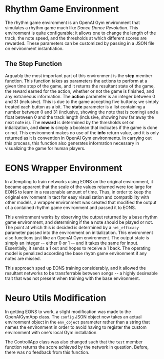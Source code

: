 # Rhythm Game Environment

The rhythm game environment is an OpenAI Gym environment that simulates a rhythm game much like *Dance Dance Revolution*. This environment is quite configurable; it allows one to change the length of the track, the note speed, and the thresholds at which different scores are rewarded. These parameters can be customized by passing in a JSON file on environment instantiation.

## The Step Function

Arguably the most important part of this environment is the **step** member function. This function takes as parameters the actions to perform at a given time step of the game, and it returns the resultant state of the game, the reward earned for the action, whether or not the game is finished, and any extraneous information. The **action** parameter is an integer between 0 and 31 (inclusive). This is due to the game accepting five buttons; we simply treated each button as a bit. The **state** parameter is a list containing a number between 0 and 31 (inclusive, showing the note that is coming) and a float between 0 and the track length (inclusive, showing how far away the next note is). The **reward** is determined by the thresholds set on intialization, and **done** is simply a boolean that indicates if the game is done or not. This environment makes no use of the **info** return value, and it is only returned as it is convention in OpenAI Gym environments. In carrying out this process, this function also generates information necessary in visualizing the game for human players.

# EONS Wrapper Environment

In attempting to train networks using EONS on the original environment, it became apparent that the scale of the values returned were too large for EONS to learn in a reasonable amount of time. Thus, in order to keep the original environment in tact for easy visualization and compatibility with other models, a wrapper environment was created that modified the output of a contained rhythm game environment and passed it to EONS.

This environment works by observing the output returned by a base rhythm game environment, and determining if the a note should be played or not. The point at which this is decided is determined by a ``net_efficacy`` parameter passed into the environment on initialization. This environment also functions just like an OpenAI Gym environment. The output state is simply an integer -- either 0 or 1 -- and it takes the same for input. Essentially, it sends a 1 out and hopes to receive a 1 back. The operating model is penalized according the base rhytm game environment if any notes are missed.

This approach sped up EONS training considerably, and it allowed the resultant networks to be transferrable between songs -- a highly desireable trait that was not present when training with the base environment.

# Neuro Utils Modification

In getting EONS to work, a slight modification was made to the OpenAIGymApp class. The ``config`` JSON object now takes an actual environment object in the ``env_object`` parameter rather than a string that names the environment in order to avoid having to register the custom environment with one's local Gym installation.

The ControllApp class was also changed such that the ``test`` member function returns the score achieved by the network in question. Before, there was no feedback from this function.

